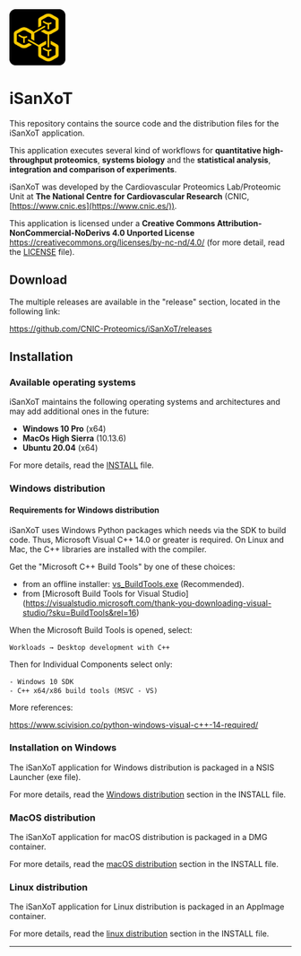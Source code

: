<img src="app/app/assets/images/isanxot.png" width="100">

# iSanXoT

This repository contains the source code and the distribution files for the iSanXoT application.

This application executes several kind of workflows for **quantitative high-throughput proteomics**, **systems biology** and the **statistical analysis**, **integration and comparison of experiments**.

iSanXoT was developed by the Cardiovascular Proteomics Lab/Proteomic Unit at **The National Centre for Cardiovascular Research** (CNIC, [https://www.cnic.es](https://www.cnic.es/)).

This application is licensed under a **Creative Commons Attribution-NonCommercial-NoDerivs 4.0 Unported License**
https://creativecommons.org/licenses/by-nc-nd/4.0/ (for more detail, read the [LICENSE](LICENSE.md) file).


## Download 

The multiple releases are available in the "release" section, located in the following link:

https://github.com/CNIC-Proteomics/iSanXoT/releases


## Installation

### Available operating systems

iSanXoT maintains the following operating systems and architectures and may add additional ones in the future:

+ **Windows 10 Pro** (x64)
+ **MacOs High Sierra** (10.13.6)
+ **Ubuntu 20.04** (x64)

For more details, read the [INSTALL](INSTALL.md) file.

### Windows distribution

#### Requirements for Windows distribution

iSanXoT uses Windows Python packages which needs via the SDK to build code. Thus, Microsoft Visual C++ 14.0 or greater is required. On Linux and Mac, the C++ libraries are installed with the compiler.

Get the "Microsoft C++ Build Tools" by one of these choices:

- from an offline installer: [vs_BuildTools.exe](env/vs_BuildTools.exe) (Recommended).
- from [Microsoft Build Tools for Visual Studio] (https://visualstudio.microsoft.com/thank-you-downloading-visual-studio/?sku=BuildTools&rel=16)

When the Microsoft Build Tools is opened, select:

    Workloads → Desktop development with C++
    
Then for Individual Components select only:

    - Windows 10 SDK
    - C++ x64/x86 build tools (MSVC - VS)

More references:

https://www.scivision.co/python-windows-visual-c++-14-required/

### Installation on Windows

The iSanXoT application for Windows distribution is packaged in a NSIS Launcher (exe file).

For more details, read the [Windows distribution](INSTALL.md#windows-distribution) section in the INSTALL file.

### MacOS distribution

The iSanXoT application for macOS distribution is packaged in a DMG container.

For more details, read the [macOS distribution](INSTALL.md#macos-distribution) section in the INSTALL file.

### Linux distribution

The iSanXoT application for Linux distribution is packaged in an AppImage container.

For more details, read the [linux distribution](INSTALL.md#linux-distribution) section in the INSTALL file.

<!-- # Get started -->

---

<!-- ### [⇐ Previous](README.md) | [Next ⇒](1-environment.md) -->
